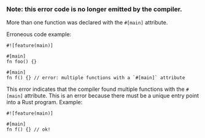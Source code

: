 ### Note: this error code is no longer emitted by the compiler.

More than one function was declared with the `#[main]` attribute.

Erroneous code example:

```compile_fail
#![feature(main)]

#[main]
fn foo() {}

#[main]
fn f() {} // error: multiple functions with a `#[main]` attribute
```

This error indicates that the compiler found multiple functions with the
`#[main]` attribute. This is an error because there must be a unique entry
point into a Rust program. Example:

```compile_fail
#![feature(main)]

#[main]
fn f() {} // ok!
```
